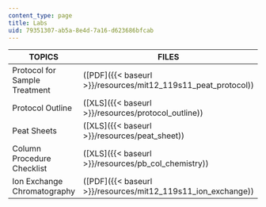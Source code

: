 ```yaml
---
content_type: page
title: Labs
uid: 79351307-ab5a-8e4d-7a16-d623686bfcab
---
```


| TOPICS | FILES |
| --- | --- |
| Protocol for Sample Treatment | ([PDF]({{< baseurl >}}/resources/mit12_119s11_peat_protocol)) |
| Protocol Outline | ([XLS]({{< baseurl >}}/resources/protocol_outline)) |
| Peat Sheets | ([XLS]({{< baseurl >}}/resources/peat_sheet)) |
| Column Procedure Checklist | ([XLS]({{< baseurl >}}/resources/pb_col_chemistry)) |
| Ion Exchange Chromatography | ([PDF]({{< baseurl >}}/resources/mit12_119s11_ion_exchange))